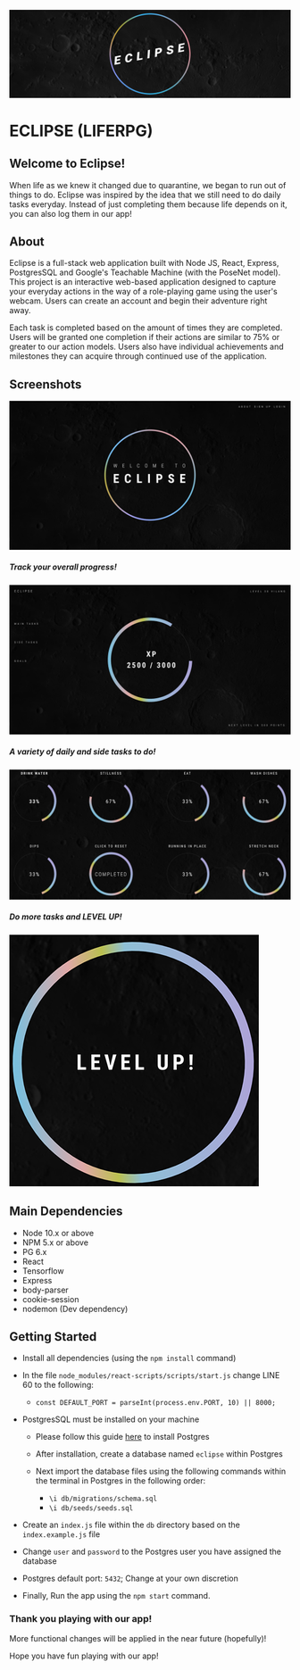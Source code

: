 !["Eclipse Logo"](https://github.com/kvn-km/eclipse/blob/master/public/images/readme-logo-heroimg.png)

# ECLIPSE (LIFERPG)

## Welcome to Eclipse!

When life as we knew it changed due to quarantine, we began to run out of things to do. Eclipse was inspired by the idea that we still need to do daily tasks everyday. Instead of just completing them because life depends on it, you can also log them in our app!

## About

Eclipse is a full-stack web application built with Node JS, React, Express, PostgresSQL and Google's Teachable Machine (with the PoseNet model). This project is an interactive web-based application designed to capture your everyday actions in the way of a role-playing game using the user's webcam. Users can create an account and begin their adventure right away.

Each task is completed based on the amount of times they are completed. Users will be granted one completion if their actions are similar to 75% or greater to our action models. Users also have individual achievements and milestones they can acquire through continued use of the application.

## Screenshots

!["Landing Page"](https://github.com/kvn-km/eclipse/blob/master/public/images/screenshots/e-screen-1.png)

##### Track your overall progress!

!["User Homepage"](https://github.com/kvn-km/eclipse/blob/master/public/images/screenshots/e-screen-3.png)

##### A variety of daily and side tasks to do!

!["User's Daily and Side Tasks"](https://github.com/kvn-km/eclipse/blob/master/public/images/screenshots/e-screen-2.png)

##### Do more tasks and LEVEL UP!

!["Do more tasks to level up!"](https://github.com/kvn-km/eclipse/blob/master/public/images/screenshots/e-screen-4.png)

## Main Dependencies

- Node 10.x or above
- NPM 5.x or above
- PG 6.x
- React
- Tensorflow
- Express
- body-parser
- cookie-session
- nodemon (Dev dependency)

## Getting Started

- Install all dependencies (using the `npm install` command)
- In the file `node_modules/react-scripts/scripts/start.js` change LINE 60 to the following:

  - `const DEFAULT_PORT = parseInt(process.env.PORT, 10) || 8000;`

- PostgresSQL must be installed on your machine

  - Please follow this guide [here](https://blog.timescale.com/tutorials/how-to-install-psql-on-mac-ubuntu-debian-windows/) to install Postgres

  - After installation, create a database named `eclipse` within Postgres
  - Next import the database files using the following commands within the terminal in Postgres in the following order:
    - `\i db/migrations/schema.sql`
    - `\i db/seeds/seeds.sql`

- Create an `index.js` file within the `db` directory based on the `index.example.js` file
- Change `user` and `password` to the Postgres user you have assigned the database
- Postgres default port: `5432`; Change at your own discretion

- Finally, Run the app using the `npm start` command.

### **Thank you playing with our app!**

More functional changes will be applied in the near future (hopefully)!

Hope you have fun playing with our app!
